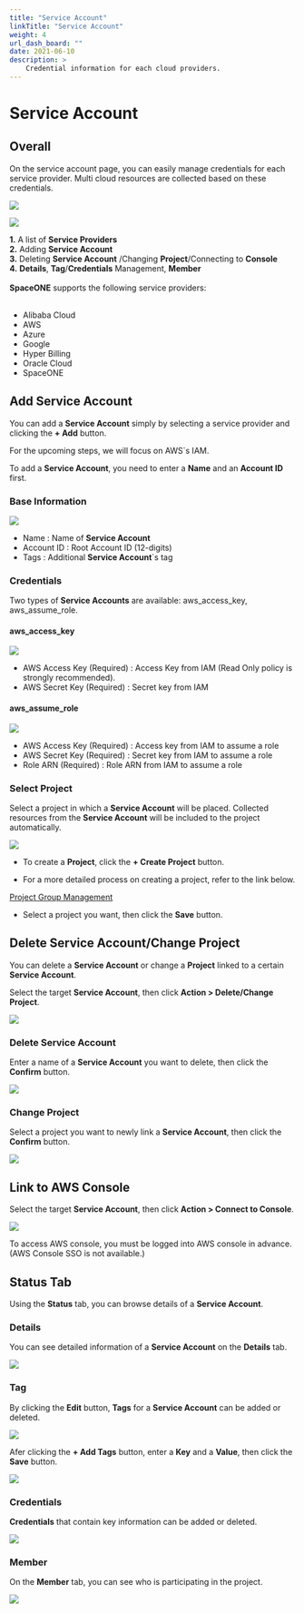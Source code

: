 ```yaml
---
title: "Service Account"
linkTitle: "Service Account"
weight: 4
url_dash_board: "" 
date: 2021-06-10
description: >
    Credential information for each cloud providers.
---
```

# Service Account

## Overall

On the service account page, you can easily manage credentials for each service provider. Multi cloud resources are collected based on these credentials.

![](/docs/guides/user_guide/service_account/service_account_img/service_account_img_01.png)

![](/docs/guides/user_guide/service_account/service_account_img/service_account_img_02.png)


**1.** A list of **Service Providers**  
**2.** Adding  **Service Account**  
**3.** Deleting **Service Account** /Changing **Project**/Connecting to **Console**  
**4.** **Details**, **Tag**/**Credentials** Management, **Member**  
<br>
**SpaceONE** supports the following service providers:  
<br>
* Alibaba Cloud
* AWS
* Azure
* Google 
* Hyper Billing
* Oracle Cloud
* SpaceONE

## Add Service Account

You can add a **Service Account** simply by selecting a service provider and clicking the **+ Add** button.

For the upcoming steps, we will focus on AWS\`s IAM.

To add a **Service Account**, you need to enter a **Name** and an **Account ID** first.

### Base Information

![](/docs/guides/user_guide/service_account/service_account_img/service_account_img_03.png)

* Name : Name of **Service Account**
* Account ID : Root Account ID \(12-digits\)
* Tags : Additional **Service Account**\`s tag

### Credentials

Two types of **Service Accounts** are available: aws\_access\_key, aws\_assume\_role\.

#### aws\_access\_key  

![](/docs/guides/user_guide/service_account/service_account_img/service_account_img_04.png)

* AWS Access Key \(Required\) : Access Key from IAM (Read Only policy is strongly recommended).
* AWS Secret Key \(Required\) : Secret key from IAM

#### aws\_assume\_role

![](/docs/guides/user_guide/service_account/service_account_img/service_account_img_05.png)

* AWS Access Key \(Required\) : Access key from IAM to assume a role
* AWS Secret Key \(Required\) : Secret key from IAM to assume a role
* Role ARN \(Required\) : Role ARN from IAM to assume a role

### Select Project

Select a project in which a **Service Account** will be placed. Collected resources from the **Service Account** will be included to the project automatically.

![](/docs/guides/user_guide/service_account/service_account_img/service_account_img_06.png)

* To create a **Project**, click the **+ Create Project** button.

* For a more detailed process on creating a project, refer to the link below.

<div class="my-4">
<a class="btn btn-secondary"
    href="/docs/guides/user_guide/project/project_group_management/"
    target="_blank"
    rel="noopener"
    >Project Group Management</a>
</div>

* Select a project you want, then click the **Save** button.

## Delete Service Account/Change Project 

You can delete a **Service Account** or change a **Project** linked to a certain **Service Account**.

Select the target **Service Account**, then click **Action &gt; Delete/Change Project**.

![](/docs/guides/user_guide/service_account/service_account_img/service_account_img_07.png)

### Delete Service Account

Enter a name of a **Service Account** you want to delete, then click the **Confirm** button.

![](/docs/guides/user_guide/service_account/service_account_img/service_account_img_08.png)

### Change Project

Select a project you want to newly link a **Service Account**, then click the **Confirm** button.

![](/docs/guides/user_guide/service_account/service_account_img/service_account_img_09.png)

## Link to AWS Console

Select the target **Service Account**, then click **Action &gt; Connect to Console**.

![](/docs/guides/user_guide/service_account/service_account_img/service_account_img_10.png)

To access AWS console, you must be logged into AWS console in advance. \(AWS Console SSO is not available.\)

## Status Tab

Using the **Status** tab, you can browse details of a **Service Account**.

### Details 

You can see detailed information of a **Service Account** on the **Details** tab. 

![](/docs/guides/user_guide/service_account/service_account_img/service_account_img_11.png)

### Tag

By clicking the **Edit** button, **Tags** for a **Service Account** can be added or deleted.

![](/docs/guides/user_guide/service_account/service_account_img/service_account_img_12.png)

Afer clicking the **+ Add Tags** button, enter a **Key** and a **Value**, then click the **Save** button. 

![](/docs/guides/user_guide/service_account/service_account_img/service_account_img_13.png)

### Credentials

**Credentials** that contain key information can be added or deleted.

![](/docs/guides/user_guide/service_account/service_account_img/service_account_img_14.png)

### Member

On the **Member** tab, you can see who is participating in the project.

![](/docs/guides/user_guide/service_account/service_account_img/service_account_img_15.png)
